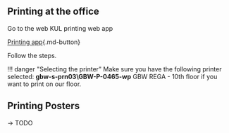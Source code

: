 
## Printing at the office

Go to the web KUL printing web app

[Printing app](https://print.kuleuven.be/app){.md-button}

Follow the steps.

!!! danger "Selecting the printer"
    Make sure you have the following printer selected: __gbw-s-prn03\GBW-P-0465-wp__ GBW REGA - 10th floor if you want to print on our floor.

## Printing Posters

-> TODO